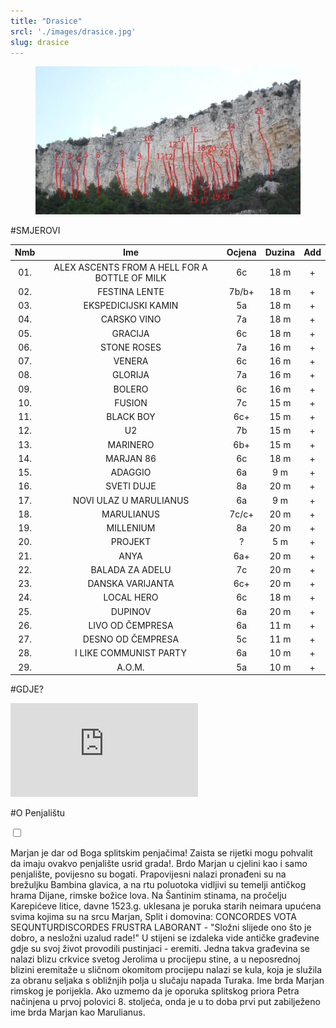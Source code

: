 ```yaml
---
title: "Drasice"
srcl: './images/drasice.jpg'
slug: drasice
---
```


<!-- markdownlint-disable MD033 -->
<div class="Dugi">

<figure class="figure">
    <img src="../Smrka/images/smrka_smjerovi.jpg" alt="Title"/>
</figure>

<div  class="Smjerovi">

#SMJEROVI

| Nmb | Ime                                             | Ocjena | Duzina | Add
|:----:|:------------------------------------------------:|:------:|:-------:|:-------:|
| 01. | ALEX ASCENTS FROM A HELL FOR A BOTTLE OF MILK | 6c | 18 m |<div class="Isus" class="Isus"> + </div> |
| 02. | FESTINA LENTE | 7b/b+ | 18 m |<div class="Isus" class="Isus"> + </div> |
| 03. | EKSPEDICIJSKI KAMIN | 5a | 18 m |<div class="Isus" class="Isus"> + </div> |
| 04. | CARSKO VINO | 7a | 18 m |<div class="Isus" class="Isus"> + </div> |
| 05. | GRACIJA | 6c | 18 m |<div class="Isus"> + </div> |
| 06. | STONE ROSES | 7a | 16 m |<div class="Isus"> + </div> |
| 07. | VENERA | 6c | 16 m |<div class="Isus"> + </div> |
| 08. | GLORIJA | 7a | 16 m |<div class="Isus"> + </div> |
| 09. | BOLERO | 6c | 16 m |<div class="Isus"> + </div> |
| 10. | FUSION | 7c | 15 m |<div class="Isus"> + </div> |
| 11. | BLACK BOY | 6c+ | 15 m |<div class="Isus"> + </div> |
| 12. | U2 | 7b | 15 m |<div class="Isus"> + </div> |
| 13. | MARINERO | 6b+ | 15 m |<div class="Isus"> + </div> |
| 14. | MARJAN 86 | 6c | 18 m |<div class="Isus"> + </div> |
| 15. | ADAGGIO | 6a | 9 m |<div class="Isus"> + </div> |
| 16. | SVETI DUJE | 8a | 20 m |<div class="Isus"> + </div> |
| 17. | NOVI ULAZ U MARULIANUS | 6a | 9 m |<div class="Isus"> + </div> |
| 18. | MARULIANUS | 7c/c+ | 20 m |<div class="Isus"> + </div> |
| 19. | MILLENIUM | 8a | 20 m |<div class="Isus"> + </div> |
| 20. | PROJEKT | ? | 5 m |<div class="Isus"> + </div> |
| 21. | ANYA | 6a+ | 20 m |<div class="Isus"> + </div> |
| 22. | BALADA ZA ADELU | 7c | 20 m |<div class="Isus"> + </div> |
| 23. | DANSKA VARIJANTA | 6c+ | 20 m |<div class="Isus"> + </div> |
| 24. | LOCAL HERO | 6c | 18 m |<div class="Isus"> + </div> |
| 25. | DUPINOV | 6a | 20 m |<div class="Isus"> + </div> |
| 26. | LIVO OD ČEMPRESA | 6a | 11 m |<div class="Isus"> + </div> |
| 27. | DESNO OD ČEMPRESA | 5c | 11 m |<div class="Isus"> + </div> |
| 28. | I LIKE COMMUNIST PARTY | 6a | 10 m |<div class="Isus"> + </div> |
| 29. | A.O.M. | 5a | 10 m |<div class="Isus"> + </div> |


</div>
</div>
<div class="Uski">

<div class="Gdje">

#GDJE?

<iframe src="https://www.google.com/maps/embed?pb=!1m18!1m12!1m3!1d11563.97771969615!2d16.5073563381684!3d43.5649991659888!2m3!1f0!2f0!3f0!3m2!1i1024!2i768!4f13.1!3m3!1m2!1s0x13355f4be5ef0a2d%3A0x7c203a8fd147967f!2sMarkezina+Greda!5e0!3m2!1shr!2shr!4v1546011854810"  class="karta" frameborder="0" style="border:0" allowfullscreen></iframe>

</div>

<div class="Opis">

#O Penjalištu

<div>
  <input type="checkbox" class="read-more-state" id="post-1" />

  <p class="read-more-wrap">Marjan je dar od Boga splitskim penjačima! Zaista se rijetki mogu pohvalit da imaju ovakvo penjalište usrid grada!. <span class="read-more-target">Brdo Marjan u cjelini kao i samo penjalište, povijesno su bogati. Prapovijesni nalazi pronađeni su na brežuljku Bambina glavica, a na rtu poluotoka vidljivi su temelji antičkog hrama Dijane, rimske božice lova.
Na Šantinim stinama, na pročelju Karepićeve litice, davne 1523.g. uklesana je poruka starih neimara upućena svima kojima su na srcu Marjan, Split i domovina: CONCORDES VOTA SEQUNTURDISCORDES FRUSTRA LABORANT -  "Složni slijede ono što je dobro, a nesložni uzalud rade!"
U stijeni se izdaleka vide antičke građevine gdje su svoj život provodili pustinjaci - eremiti. Jedna takva građevina se nalazi blizu crkvice svetog Jerolima u procijepu stine, a u neposrednoj blizini eremitaže u sličnom okomitom procijepu nalazi se kula, koja je služila za obranu seljaka s obližnjih polja u slučaju napada Turaka.
Ime brda Marjan rimskog je porijekla. Ako uzmemo da je oporuka splitskog priora Petra načinjena u prvoj polovici 8. stoljeća, onda je u to doba prvi put zabilježeno ime brda Marjan kao Marulianus.</span></p>
  
  <label for="post-1" class="read-more-trigger"></label>
</div>



</div>
</div>